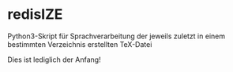 # redisIZE
Python3-Skript für Sprachverarbeitung der jeweils zuletzt in einem bestimmten Verzeichnis erstellten TeX-Datei

Dies ist lediglich der Anfang!